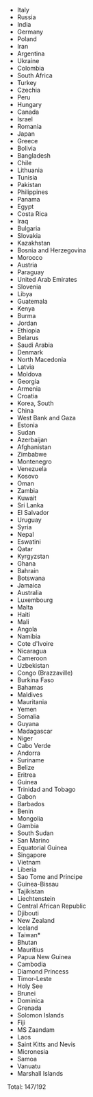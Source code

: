 * Italy
* Russia
* India
* Germany
* Poland
* Iran
* Argentina
* Ukraine
* Colombia
* South Africa
* Turkey
* Czechia
* Peru
* Hungary
* Canada
* Israel
* Romania
* Japan
* Greece
* Bolivia
* Bangladesh
* Chile
* Lithuania
* Tunisia
* Pakistan
* Philippines
* Panama
* Egypt
* Costa Rica
* Iraq
* Bulgaria
* Slovakia
* Kazakhstan
* Bosnia and Herzegovina
* Morocco
* Austria
* Paraguay
* United Arab Emirates
* Slovenia
* Libya
* Guatemala
* Kenya
* Burma
* Jordan
* Ethiopia
* Belarus
* Saudi Arabia
* Denmark
* North Macedonia
* Latvia
* Moldova
* Georgia
* Armenia
* Croatia
* Korea, South
* China
* West Bank and Gaza
* Estonia
* Sudan
* Azerbaijan
* Afghanistan
* Zimbabwe
* Montenegro
* Venezuela
* Kosovo
* Oman
* Zambia
* Kuwait
* Sri Lanka
* El Salvador
* Uruguay
* Syria
* Nepal
* Eswatini
* Qatar
* Kyrgyzstan
* Ghana
* Bahrain
* Botswana
* Jamaica
* Australia
* Luxembourg
* Malta
* Haiti
* Mali
* Angola
* Namibia
* Cote d'Ivoire
* Nicaragua
* Cameroon
* Uzbekistan
* Congo (Brazzaville)
* Burkina Faso
* Bahamas
* Maldives
* Mauritania
* Yemen
* Somalia
* Guyana
* Madagascar
* Niger
* Cabo Verde
* Andorra
* Suriname
* Belize
* Eritrea
* Guinea
* Trinidad and Tobago
* Gabon
* Barbados
* Benin
* Mongolia
* Gambia
* South Sudan
* San Marino
* Equatorial Guinea
* Singapore
* Vietnam
* Liberia
* Sao Tome and Principe
* Guinea-Bissau
* Tajikistan
* Liechtenstein
* Central African Republic
* Djibouti
* New Zealand
* Iceland
* Taiwan*
* Bhutan
* Mauritius
* Papua New Guinea
* Cambodia
* Diamond Princess
* Timor-Leste
* Holy See
* Brunei
* Dominica
* Grenada
* Solomon Islands
* Fiji
* MS Zaandam
* Laos
* Saint Kitts and Nevis
* Micronesia
* Samoa
* Vanuatu
* Marshall Islands

Total: 147/192